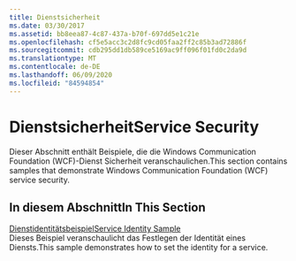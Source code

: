 ```yaml
---
title: Dienstsicherheit
ms.date: 03/30/2017
ms.assetid: bb8eea87-4c87-437a-b70f-697dd5e1c21e
ms.openlocfilehash: cf5e5acc3c2d8fc9cd05faa2ff2c85b3ad72886f
ms.sourcegitcommit: cdb295dd1db589ce5169ac9ff096f01fd0c2da9d
ms.translationtype: MT
ms.contentlocale: de-DE
ms.lasthandoff: 06/09/2020
ms.locfileid: "84594854"
---
```

# <a name="service-security"></a><span data-ttu-id="8f323-102">Dienstsicherheit</span><span class="sxs-lookup"><span data-stu-id="8f323-102">Service Security</span></span>
<span data-ttu-id="8f323-103">Dieser Abschnitt enthält Beispiele, die die Windows Communication Foundation (WCF)-Dienst Sicherheit veranschaulichen.</span><span class="sxs-lookup"><span data-stu-id="8f323-103">This section contains samples that demonstrate Windows Communication Foundation (WCF) service security.</span></span>  
  
## <a name="in-this-section"></a><span data-ttu-id="8f323-104">In diesem Abschnitt</span><span class="sxs-lookup"><span data-stu-id="8f323-104">In This Section</span></span>  
 [<span data-ttu-id="8f323-105">Dienstidentitätsbeispiel</span><span class="sxs-lookup"><span data-stu-id="8f323-105">Service Identity Sample</span></span>](service-identity-sample.md)  
 <span data-ttu-id="8f323-106">Dieses Beispiel veranschaulicht das Festlegen der Identität eines Diensts.</span><span class="sxs-lookup"><span data-stu-id="8f323-106">This sample demonstrates how to set the identity for a service.</span></span>
